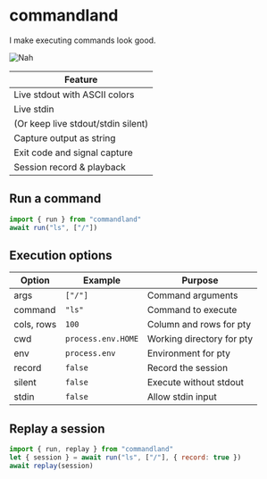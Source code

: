 # commandland

I make executing commands look good.

![Nah](http://www.reactiongifs.com/r/ws.gif)

| Feature |
| --- |
| Live stdout with ASCII colors |
| Live stdin |
| (Or keep live stdout/stdin silent) |
| Capture output as string |
| Exit code and signal capture |
| Session record & playback |

## Run a command

```js
import { run } from "commandland"
await run("ls", ["/"])
```

## Execution options

| Option | Example | Purpose |
| --- | --- | --- |
| args | `["/"]` | Command arguments |
| command | `"ls"` | Command to execute |
| cols, rows | `100` | Column and rows for pty |
| cwd | `process.env.HOME` | Working directory for pty |
| env | `process.env` | Environment for pty |
| record | `false` | Record the session |
| silent | `false` | Execute without stdout |
| stdin | `false` | Allow stdin input |

## Replay a session

```js
import { run, replay } from "commandland"
let { session } = await run("ls", ["/"], { record: true })
await replay(session)
```

